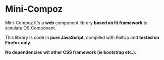 # Mini-Compoz

Mini-Compoz it's a **web** component library **based on lit framework** to simulate OS Component.


This library is code in **pure JavaScript**, compiled with RollUp and **tested on Firefox only**.


**No dependencies wit other CSS framework (ie bootstrap etc.).**

